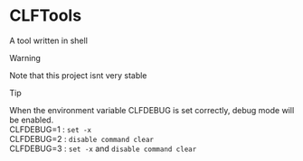 # CLFTools

A tool written in shell

> [!WARNING]
> Note that this project isnt very stable

> [!TIP]
> When the environment variable CLFDEBUG is set correctly, debug mode will be enabled.  
> CLFDEBUG=1 : `set -x`  
> CLFDEBUG=2 : `disable command clear`  
> CLFDEBUG=3 : `set -x` and `disable command clear`
